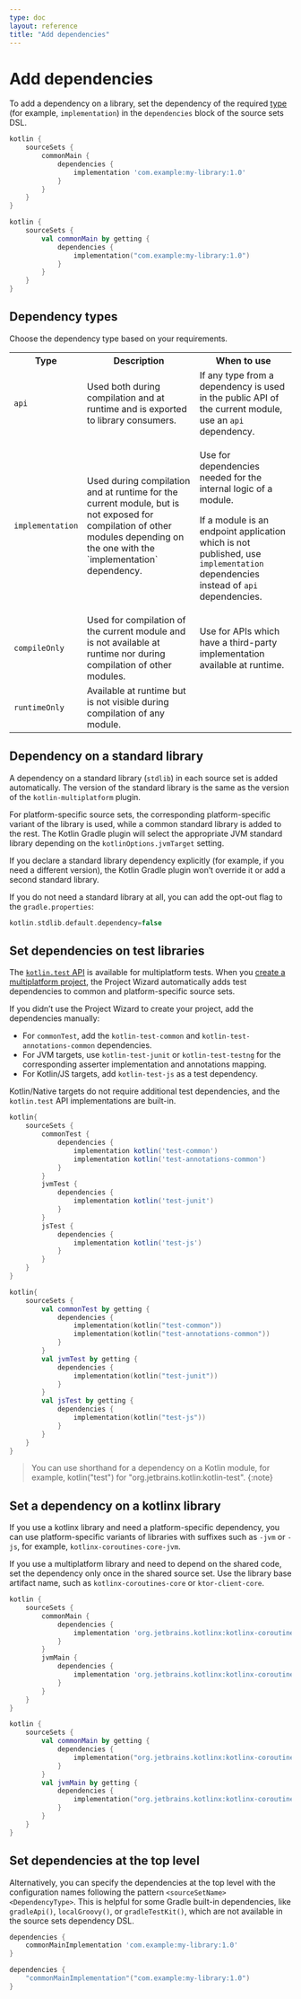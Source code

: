 ```yaml
---
type: doc
layout: reference
title: "Add dependencies"
---
```


# Add dependencies

To add a dependency on a library, set the dependency of the required [type](#dependency-types) (for example, `implementation`) in the 
`dependencies` block of the source sets DSL.

<div class="multi-language-sample" data-lang="groovy">
<div class="sample" markdown="1" theme="idea" mode="groovy" data-highlight-only>

```groovy
kotlin {
    sourceSets {
        commonMain {
            dependencies {
                implementation 'com.example:my-library:1.0'
            }
        }
    }
}
```

</div>
</div>
 
<div class="multi-language-sample" data-lang="kotlin">
<div class="sample" markdown="1" theme="idea" mode="kotlin" data-highlight-only>

```kotlin
kotlin {
    sourceSets {
        val commonMain by getting {
            dependencies {
                implementation("com.example:my-library:1.0")
            }
        }
    }
}
```

</div>
</div>

## Dependency types

Choose the dependency type based on your requirements.

<table>
    <tr>
        <th>Type</th>
        <th>Description</th>
        <th>When to use</th>
    </tr>
    <tr>
        <td><code>api</code></td>
        <td>Used both during compilation and at runtime and is exported to library consumers.</td>
        <td>If any type from a dependency is used in the public API of the current module, use an <code>api</code> dependency.
        </td>
    </tr>
    <tr>
        <td><code>implementation</code></td>
        <td>Used during compilation and at runtime for the current module, but is not exposed for compilation of other modules
            depending on the one with the `implementation` dependency.</td>
        <td>
            <p>Use for dependencies needed for the internal logic of a module.</p>
            <p>If a module is an endpoint application which is not published, use <code>implementation</code> dependencies instead
                of <code>api</code> dependencies.</p>
        </td>
    </tr>
    <tr>
        <td><code>compileOnly</code></td>
        <td>Used for compilation of the current module and is not available at runtime nor during compilation of other modules.</td>
        <td>Use for APIs which have a third-party implementation available at runtime.</td>
    </tr>
    <tr>
        <td><code>runtimeOnly</code></td>
        <td>Available at runtime but is not visible during compilation of any module.</td>
        <td></td>
    </tr>
</table>

## Dependency on a standard library

A dependency on a standard library (`stdlib`) in each source set is added automatically. The version 
of the standard library is the same as the version of the `kotlin-multiplatform` plugin.

For platform-specific source sets, the corresponding platform-specific variant of the library is used, while a common standard 
library is added to the rest. The Kotlin Gradle plugin will select the appropriate JVM standard library depending on 
the `kotlinOptions.jvmTarget` setting.

If you declare a standard library dependency explicitly (for example, if you need a different version), the Kotlin Gradle 
plugin won’t override it or add a second standard library. 

If you do not need a standard library at all, you can add the opt-out flag to the `gradle.properties`:

<div class="sample" markdown="1" theme="idea" data-highlight-only>

```kotlin
kotlin.stdlib.default.dependency=false
```

</div>

## Set dependencies on test libraries

The [`kotlin.test` API](../api/latest/kotlin.test/index.html) is available for multiplatform tests. When you [create a multiplatform project](mpp-create-lib.md), 
the Project Wizard automatically adds test dependencies to common and platform-specific source sets. 

If you didn’t use the Project Wizard to create your project, add the dependencies manually:

* For `commonTest`, add the `kotlin-test-common` and `kotlin-test-annotations-common` dependencies.
* For JVM targets, use `kotlin-test-junit` or `kotlin-test-testng` for the corresponding asserter implementation and annotations mapping.
* For Kotlin/JS targets, add `kotlin-test-js` as a test dependency. 

Kotlin/Native targets do not require additional test dependencies, and the `kotlin.test` API implementations are built-in.

<div class="multi-language-sample" data-lang="groovy">
<div class="sample" markdown="1" theme="idea" mode="groovy" data-highlight-only>

```groovy
kotlin{
    sourceSets {
        commonTest {
            dependencies {
                implementation kotlin('test-common')
                implementation kotlin('test-annotations-common')
            }
        }
        jvmTest {
            dependencies {
                implementation kotlin('test-junit')
            }
        }
        jsTest {
            dependencies {
                implementation kotlin('test-js')
            }
        }
    }
}
```

</div>
</div>

<div class="multi-language-sample" data-lang="kotlin">
<div class="sample" markdown="1" theme="idea" mode="kotlin" data-highlight-only>

```kotlin
kotlin{
    sourceSets {
        val commonTest by getting {
            dependencies {
                implementation(kotlin("test-common"))
                implementation(kotlin("test-annotations-common"))
            }
        }
        val jvmTest by getting {
            dependencies {
                implementation(kotlin("test-junit"))
            }
        }
        val jsTest by getting {
            dependencies {
                implementation(kotlin("test-js"))
            }
        }
    }
}
```

</div>
</div>

> You can use shorthand for a dependency on a Kotlin module, for example, kotlin("test") for "org.jetbrains.kotlin:kotlin-test".
{:note}

## Set a dependency on a kotlinx library

If you use a kotlinx library and need a platform-specific dependency, you can use platform-specific variants 
of libraries with suffixes such as `-jvm` or `-js`, for example, `kotlinx-coroutines-core-jvm`.  

If you use a multiplatform library and need to depend on the shared code, set the dependency only once in the shared 
source set. Use the library base artifact name, such as `kotlinx-coroutines-core` or `ktor-client-core`. 

<div class="multi-language-sample" data-lang="groovy">
<div class="sample" markdown="1" theme="idea" mode="groovy" data-highlight-only>

```groovy
kotlin {
    sourceSets {
        commonMain {
            dependencies {
                implementation 'org.jetbrains.kotlinx:kotlinx-coroutines-core:{{ site.data.releases.latest.coroutines.version }}'
            }
        }
        jvmMain {
            dependencies {
                implementation 'org.jetbrains.kotlinx:kotlinx-coroutines-core-jvm:{{ site.data.releases.latest.coroutines.version }}'
            }
        }
    }
}
```

</div>
</div>
 
<div class="multi-language-sample" data-lang="kotlin">
<div class="sample" markdown="1" theme="idea" mode="kotlin" data-highlight-only>

```kotlin
kotlin {
    sourceSets {
        val commonMain by getting {
            dependencies {
                implementation("org.jetbrains.kotlinx:kotlinx-coroutines-core:{{ site.data.releases.latest.coroutines.version }}")
            }
        }
        val jvmMain by getting {
            dependencies {
                implementation("org.jetbrains.kotlinx:kotlinx-coroutines-core-jvm:{{ site.data.releases.latest.coroutines.version }}")
            }
        }
    }
}

```

</div>
</div>
 
## Set dependencies at the top level

Alternatively, you can specify the dependencies at the top level with the configuration names following the pattern 
`<sourceSetName><DependencyType>`. This is helpful for some Gradle built-in dependencies, like `gradleApi()`, `localGroovy()`, 
or `gradleTestKit()`, which are not available in the source sets dependency DSL.

<div class="multi-language-sample" data-lang="groovy">
<div class="sample" markdown="1" theme="idea" mode="groovy" data-highlight-only>

```groovy
dependencies {
    commonMainImplementation 'com.example:my-library:1.0'
}

```

</div>
</div>

<div class="multi-language-sample" data-lang="kotlin">
<div class="sample" markdown="1" theme="idea" mode="kotlin" data-highlight-only>

```kotlin
dependencies {
    "commonMainImplementation"("com.example:my-library:1.0")
}

```

</div>
</div> 
 
